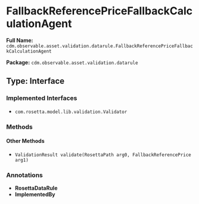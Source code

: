 # FallbackReferencePriceFallbackCalculationAgent

**Full Name:** `cdm.observable.asset.validation.datarule.FallbackReferencePriceFallbackCalculationAgent`

**Package:** `cdm.observable.asset.validation.datarule`

## Type: Interface

### Implemented Interfaces

- `com.rosetta.model.lib.validation.Validator`

### Methods

#### Other Methods

- `ValidationResult validate(RosettaPath arg0, FallbackReferencePrice arg1)`

### Annotations

- **RosettaDataRule**
- **ImplementedBy**

